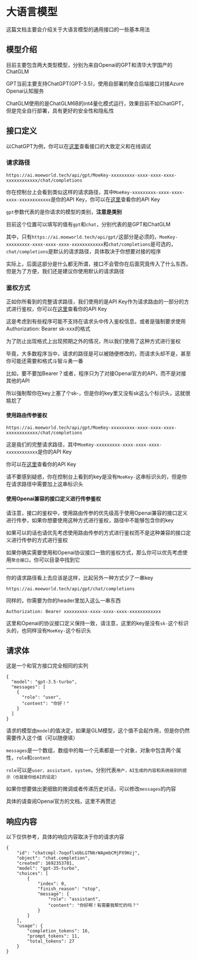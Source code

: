 # 大语言模型
这篇文档主要会介绍关于大语言模型的通用接口的一些基本用法


## 模型介绍
目前主要包含两大类型模型，分别为来自Openai的GPT和清华大学国产的ChatGLM

GPT当前主要支持ChatGPT(GPT-3.5)，使用自部署的聚合后端接口对接Azure Openai认知服务

ChatGLM使用的是ChatGLM6B的int4量化模式运行，效果目前不如ChatGPT，但是完全自行部署，具有更好的安全性和隐私性

## 接口定义
以ChatGPT为例，你可以在[这里](https://ai.moeworld.tech/chat/gpt)查看接口的大致定义和在线调试

### 请求路径
```
https://ai.moeworld.tech/api/gpt/MoeKey-xxxxxxxxx-xxxx-xxxx-xxxx-xxxxxxxxxxxx/chat/completions
```
你在控制台上会看到类似这样的请求路径，其中`MoeKey-xxxxxxxxx-xxxx-xxxx-xxxx-xxxxxxxxxxxx`是你的API Key，你可以在[这里](https://ai.moeworld.tech/page/dashboard)查看你的API Key

`gpt`参数代表的是你请求的模型的类别，**注意是类别**

目前这个位置可以填写的值有`gpt`和`chat`，分别代表的是GPT和ChatGLM

其中，只有`https://ai.moeworld.tech/api/gpt/`这部分是必须的，`MoeKey-xxxxxxxxx-xxxx-xxxx-xxxx-xxxxxxxxxxxx`和`chat/completions`是可选的，`chat/completions`是默认的请求路径，具体取决于你想要对接的程序

实际上，后面这部分是什么都无所谓，接口不会管你在后面究竟传入了什么东西，但是为了方便，我们还是建议你使用默认的请求路径

### 鉴权方式
正如你所看到的完整请求路径，我们使用的是API Key作为请求路由的一部分的方式进行鉴权，你可以在[这里](https://ai.moeworld.tech/page/dashboard)查看你的API Key

这是考虑到有些程序可能不支持在请求头中传入鉴权信息，或者是强制要求使用Authorization: Bearer sk-xxx的格式

为了防止出现格式上出现预期之外的情况，所以我们使用了这种方式进行鉴权

毕竟，大多数程序当中，请求的路径是可以被随便修改的，而请求头却不是，甚至你可能还需要和格式斗智斗勇一番

比如，要不要加Bearer？或者，程序只为了对接Openai官方的API，而不是对接其他的API

所以强制帮你在key上塞了个sk-，但是你的key里又没有sk这么个标识头，这就很尴尬了

#### 使用路由传参鉴权
```
https://ai.moeworld.tech/api/gpt/MoeKey-xxxxxxxxx-xxxx-xxxx-xxxx-xxxxxxxxxxxx/chat/completions
```
这是我们的完整请求路径，其中`MoeKey-xxxxxxxxx-xxxx-xxxx-xxxx-xxxxxxxxxxxx`是你的API Key

你可以在[这里](https://ai.moeworld.tech/page/dashboard)查看你的API Key

请不要感到疑惑，你在控制台上看到的key是没有`MoeKey-`这串标识头的，但是你在请求路径中需要加上这串标识头

#### 使用Openai兼容的接口定义进行传参鉴权
请注意，接口的鉴权中，使用路由传参的优先级高于使用Openai兼容的接口定义进行传参，如果你想要使用这种方式进行鉴权，路径中不能够包含你的key

如果可以的话也请优先考虑使用路由传参的方式进行鉴权而不是这种兼容的接口定义进行传参的方式进行鉴权

如果你确实需要使用和Openai协议接口一致的鉴权方式，那么你可以优先考虑使用`聚合接口`，你可以目录中找到它

---

你的请求路径看上去应该是这样，比起另外一种方式少了一串key

```
https://ai.moeworld.tech/api/gpt/chat/completions
```

同样的，你需要为你的header里加入这么一串东西

```
Authorization: Bearer xxxxxxxxx-xxxx-xxxx-xxxx-xxxxxxxxxxxx
```
这里和Openai的协议接口定义保持一致，请注意，这里的key是没有`sk-`这个标识头的，也同样没有`MoeKey-`这个标识头

## 请求体
这是一个和官方接口完全相同的实列
```
{
  "model": "gpt-3.5-turbo",
  "messages": [
    {
      "role": "user",
      "content": "你好！"
    }
  ]
}
```
请求的模型由`model`的值决定，如果是GLM模型，这个值不会起作用，但是你仍然需要传入这个值（可以随便填）

`messages`是一个数组，数组中的每一个元素都是一个对象，对象中包含两个属性，`role`和`content`

`role`可以是`user，assistant，system`，分别代表`用户，AI生成的内容和系统级别的提示（也就是你给AI的设定）`

如果你想要做出更细致的微调或者传递历史对话，可以修改`messages`的内容

具体的请查阅Openai官方的文档，这里不再赘述

## 响应内容
以下仅供参考，具体的响应内容取决于你的请求内容
```
{
    "id": "chatcmpl-7oqoflxUbLGTN6rWApmbCMjPX9Hzj",
    "object": "chat.completion",
    "created": 1692353781,
    "model": "gpt-35-turbo",
    "choices": [
        {
            "index": 0,
            "finish_reason": "stop",
            "message": {
                "role": "assistant",
                "content": "你好啊！有需要我帮忙的吗？"
            }
        }
    ],
    "usage": {
        "completion_tokens": 16,
        "prompt_tokens": 11,
        "total_tokens": 27
    }
}
```